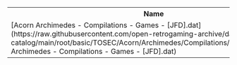 <table>
<tr><th>Name</th><th>Size</th></tr>
<tr><td>[Acorn Archimedes - Compilations - Games - [JFD].dat](https://raw.githubusercontent.com/open-retrogaming-archive/dat-catalog/main/root/basic/TOSEC/Acorn/Archimedes/Compilations/Games/[JFD]/Acorn Archimedes - Compilations - Games - [JFD].dat)</td><td>921</td></tr>
</table>
